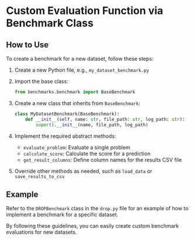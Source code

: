 # Custom Evaluation Function via Benchmark Class

## How to Use

To create a benchmark for a new dataset, follow these steps:

1. Create a new Python file, e.g., `my_dataset_benchmark.py`
2. Import the base class:
   ```python
   from benchmarks.benchmark import BaseBenchmark
   ```
3. Create a new class that inherits from `BaseBenchmark`:
   ```python
   class MyDatasetBenchmark(BaseBenchmark):
       def __init__(self, name: str, file_path: str, log_path: str):
           super().__init__(name, file_path, log_path)
   ```
4. Implement the required abstract methods:
   - `evaluate_problem`: Evaluate a single problem
   - `calculate_score`: Calculate the score for a prediction
   - `get_result_columns`: Define column names for the results CSV file

5. Override other methods as needed, such as `load_data` or `save_results_to_csv`

## Example

Refer to the `DROPBenchmark` class in the `drop.py` file for an example of how to implement a benchmark for a specific dataset. 

By following these guidelines, you can easily create custom benchmark evaluations for new datasets.
